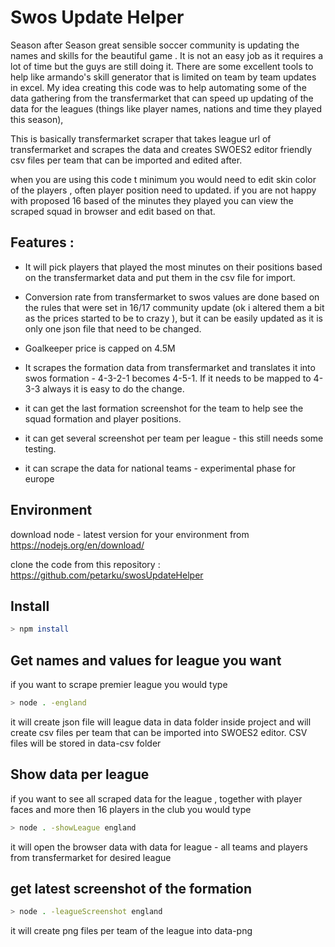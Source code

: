 # Swos Update Helper

Season after Season great sensible soccer community is updating the names and skills for the beautiful game . It is not an easy job as it requires a lot of time but the guys are still doing it. There are some excellent tools to help like armando's skill generator that is limited on team by team updates in excel. 
My idea creating this code was to help automating some of the data gathering from the transfermarket that can speed up updating of the data for the leagues (things like player names, nations and time they played this season),  

This is basically transfermarket scraper that takes league url of transfermarket and scrapes the data and creates SWOES2 editor friendly csv files per team that can be imported and edited after.

when you are using this code t minimum you would need to edit skin color of the players , often player position need to updated. 
if you are not happy with proposed 16 based of the minutes they played you can view the scraped squad in browser and edit based on that. 

## Features : 

- It will pick players that played the most minutes on their positions based on the transfermarket data and put them in the csv file for import.  

- Conversion rate from transfermarket to swos values are done based on the rules that were set in 16/17 community update (ok i altered them a bit as the prices started to be to crazy ), but it can be easily updated as it is only one json file that need to be changed. 

- Goalkeeper price is capped on 4.5M 

- It scrapes the formation data from transfermarket and translates it into swos formation - 4-3-2-1 becomes 4-5-1. If it needs to be mapped to 4-3-3 always it is easy to do the change. 

- it can get the last formation screenshot for the team to help see the squad formation and player positions. 

- it can get several screenshot per team per league - this still needs some testing. 

- it can scrape the data for national teams - experimental phase for europe 


## Environment

download node - latest version for your environment from https://nodejs.org/en/download/ 

clone the code from this repository : https://github.com/petarku/swosUpdateHelper 


## Install
```sh
> npm install
```

## Get names and values for league you want
if you want to scrape premier league you would type 
```sh
> node . -england  
```
it will create json file will league data in data folder inside project and will create csv files per team that can be imported into SWOES2 editor. CSV files will be stored in data-csv folder 


## Show data per league
if you want to see all scraped data for the league , together with player faces and more then 16 players in the club you would type
```sh
> node . -showLeague england 
```
it will open the browser data with data for league - all teams and players from transfermarket for desired league

## get latest screenshot of the formation
```sh
> node . -leagueScreenshot england
```
it will create png files per team of the league into data-png
